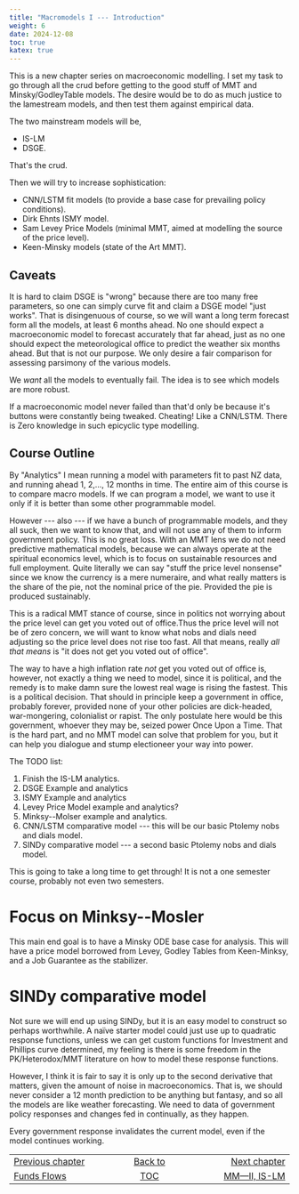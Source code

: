 ```yaml
---
title: "Macromodels I --- Introduction"
weight: 6
date: 2024-12-08
toc: true
katex: true
---
```


This is a new chapter series on macroeconomic modelling. I set my task to go 
through all the crud before getting to the good stuff of MMT and 
Minsky/GodleyTable models.  The desire would be to do as much justice to 
the lamestream models, and then test them against empirical data. 

The two mainstream models will be,
* IS-LM
* DSGE. 

That's the crud.

Then we will try to increase sophistication:

* CNN/LSTM fit models (to provide a base case for prevailing policy conditions).
* Dirk Ehnts ISMY model.
* Sam Levey Price Models (minimal MMT, aimed at modelling the source of the 
price level).
* Keen-Minsky models (state of the Art MMT).

## Caveats

It is hard to claim DSGE is "wrong" because there are too many free 
parameters, so one can simply curve fit and claim a DSGE model "just works". 
That is disingenuous of course, so we will want a long term forecast form 
all the models, at least 6 months ahead. No one should expect a macroeconomic 
model to forecast accurately that far ahead, just as no one should expect the 
meteorological office to predict the weather six months ahead. But that is 
not our purpose. We only desire a fair comparison for assessing parsimony of 
the various models. 

We _want_ all the models to eventually fail. The idea is to see which 
models are more robust.

If a macroeconomic model never failed than that'd only be because it's buttons 
were constantly being tweaked. Cheating! Like a CNN/LSTM.  There is Zero 
knowledge in such epicyclic type modelling.


## Course Outline

By "Analytics" I mean running a model with parameters fit to past NZ data, and
running ahead 1, 2,..., 12 months in time. The entire aim of this course is to
compare macro models. If we can program a model, we want to use it only if it is
better than some other programmable model.

However --- also --- if we have a bunch of programmable models, and they all
suck, then we want to know that, and will not use any of them to inform
government policy. This is no great loss. With an MMT lens we do not need
predictive mathematical models, because we can always operate at the spiritual
economics level, which is to focus on sustainable resources and full employment.
Quite literally we can say "stuff the price level nonsense" since we know the
currency is a mere numeraire, and what really matters is the share of the pie,
not the nominal price of the pie. Provided the pie is produced sustainably. 

This is a radical MMT stance of course, since in politics not worrying about the
price level can get you voted out of office.Thus the price level will not be of
zero concern, we will want to know what nobs and dials need adjusting so the
price level does not rise too fast. All that means, really _all that means_ is
"it does not get you voted out of office".

The way to have a high inflation rate _not_ get you voted out of office is,
however, not exactly a thing we need to model, since it is political, and the
remedy is to make damn sure the lowest real wage is rising the fastest. This is
a political decision. That should in principle keep a government in office,
probably forever, provided none of your other policies are dick-headed,
war-mongering, colonialist or rapist. The only postulate here would be this
government, whoever they may be, seized power Once Upon a Time. That is the hard
part, and no MMT model can solve that problem for you, but it can help you
dialogue and stump electioneer your way into power.

The TODO list:

1. Finish the IS-LM analytics.
2. DSGE Example and analytics
3. ISMY Example and analytics
4. Levey Price Model example and analytics?
5. Minksy--Molser example and analytics.
6. CNN/LSTM comparative model --- this will be our basic Ptolemy 
nobs and dials model.
6. SINDy comparative model --- a second basic Ptolemy nobs 
and dials model.

This is going to take a long time to get through! It is not a one semester 
course, probably not even two semesters.

# Focus on Minksy--Mosler

This main end goal is to have a Minsky ODE base case for analysis. This will
have a price model borrowed from Levey, Godley Tables from Keen-Minksy, and a
Job Guarantee as the stabilizer.

# SINDy comparative model

Not sure we will end up using SINDy, but it is an easy model to construct so
perhaps worthwhile. A naïve starter model could just use up to quadratic
response functions, unless we can get custom functions for Investment and
Phillips curve determined, my feeling is there is some freedom in the
PK/Heterodox/MMT literature on how to model these response functions.

However, I think it is fair to say it is only up to the second derivative that
matters, given the amount of noise in macroeconomics. That is, we should never
consider a 12 month prediction to be anything but fantasy, and so all the models
are like weather forecasting. We need to data of government policy responses and
changes fed in continually, as they happen.

Every government response invalidates the current model, even if the model
continues working.






<table style="border-collapse: collapse; border=0;">
    <colgroup>
       <col span="1" style="width: 25%;">
       <col span="1" style="width: 10%;">
       <col span="1" style="width: 25%;">
    </colgroup>
<tr style="border: 1px solid color:#0f0f0f;">
<td style="border: 1px solid color:#0f0f0f;">
<a href="../099_2_funds_flows">Previous chapter</a></td>
<td style="border: 1px solid color:#0f0f0f; text-align:center;">
<a href="./">Back to</a></td>
<td style="border: 1px solid color:#0f0f0f; text-align:right;">
<a href="../301_2_macromodels_islm">Next chapter</a></td>
</tr>
<tr style="border: 1px solid color:#0f0f0f;">
<td style="border: 1px solid color:#0f0f0f;">
<a href="../099_2_funds_flows">Funds Flows</a></td>
<td style="border: 1px solid color:#0f0f0f; text-align:center;">
<a href="./">TOC</a></td>
<td style="border: 1px solid color:#0f0f0f; text-align:right;">
<a href="../301_2_macromodels_islm">MM—II, IS-LM</a></td>
</tr>
</table>


